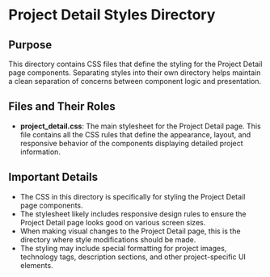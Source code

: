 # Project Detail Styles Directory

## Purpose
This directory contains CSS files that define the styling for the Project Detail page components. Separating styles into their own directory helps maintain a clean separation of concerns between component logic and presentation.

## Files and Their Roles
- **project_detail.css**: The main stylesheet for the Project Detail page. This file contains all the CSS rules that define the appearance, layout, and responsive behavior of the components displaying detailed project information.

## Important Details
- The CSS in this directory is specifically for styling the Project Detail page components.
- The stylesheet likely includes responsive design rules to ensure the Project Detail page looks good on various screen sizes.
- When making visual changes to the Project Detail page, this is the directory where style modifications should be made.
- The styling may include special formatting for project images, technology tags, description sections, and other project-specific UI elements.